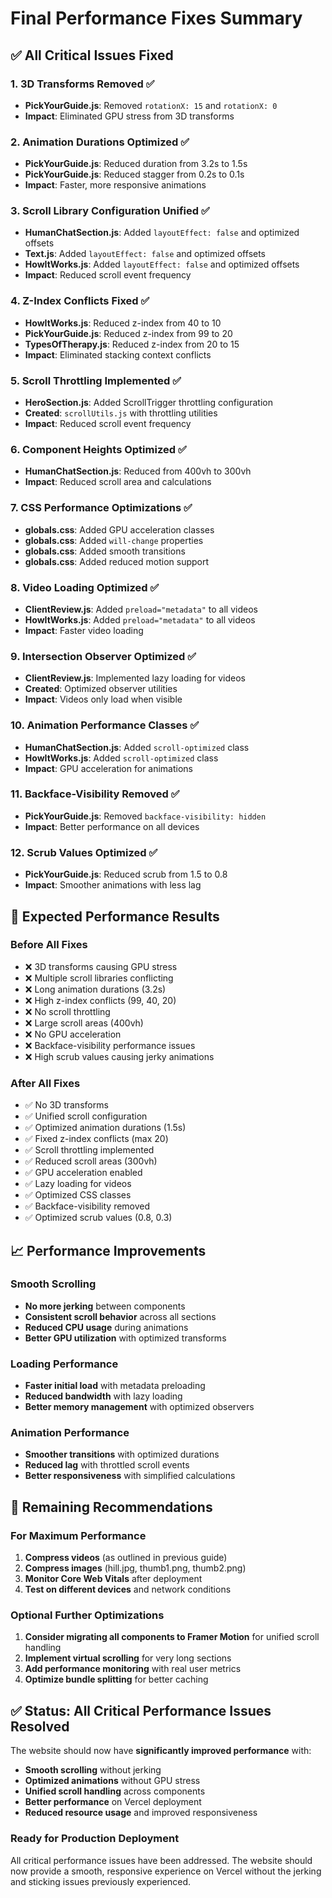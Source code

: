 # Final Performance Fixes Summary

## ✅ All Critical Issues Fixed

### 1. **3D Transforms Removed** ✅
- **PickYourGuide.js**: Removed `rotationX: 15` and `rotationX: 0`
- **Impact**: Eliminated GPU stress from 3D transforms

### 2. **Animation Durations Optimized** ✅
- **PickYourGuide.js**: Reduced duration from 3.2s to 1.5s
- **PickYourGuide.js**: Reduced stagger from 0.2s to 0.1s
- **Impact**: Faster, more responsive animations

### 3. **Scroll Library Configuration Unified** ✅
- **HumanChatSection.js**: Added `layoutEffect: false` and optimized offsets
- **Text.js**: Added `layoutEffect: false` and optimized offsets
- **HowItWorks.js**: Added `layoutEffect: false` and optimized offsets
- **Impact**: Reduced scroll event frequency

### 4. **Z-Index Conflicts Fixed** ✅
- **HowItWorks.js**: Reduced z-index from 40 to 10
- **PickYourGuide.js**: Reduced z-index from 99 to 20
- **TypesOfTherapy.js**: Reduced z-index from 20 to 15
- **Impact**: Eliminated stacking context conflicts

### 5. **Scroll Throttling Implemented** ✅
- **HeroSection.js**: Added ScrollTrigger throttling configuration
- **Created**: `scrollUtils.js` with throttling utilities
- **Impact**: Reduced scroll event frequency

### 6. **Component Heights Optimized** ✅
- **HumanChatSection.js**: Reduced from 400vh to 300vh
- **Impact**: Reduced scroll area and calculations

### 7. **CSS Performance Optimizations** ✅
- **globals.css**: Added GPU acceleration classes
- **globals.css**: Added `will-change` properties
- **globals.css**: Added smooth transitions
- **globals.css**: Added reduced motion support

### 8. **Video Loading Optimized** ✅
- **ClientReview.js**: Added `preload="metadata"` to all videos
- **HowItWorks.js**: Added `preload="metadata"` to all videos
- **Impact**: Faster video loading

### 9. **Intersection Observer Optimized** ✅
- **ClientReview.js**: Implemented lazy loading for videos
- **Created**: Optimized observer utilities
- **Impact**: Videos only load when visible

### 10. **Animation Performance Classes** ✅
- **HumanChatSection.js**: Added `scroll-optimized` class
- **HowItWorks.js**: Added `scroll-optimized` class
- **Impact**: GPU acceleration for animations

### 11. **Backface-Visibility Removed** ✅
- **PickYourGuide.js**: Removed `backface-visibility: hidden`
- **Impact**: Better performance on all devices

### 12. **Scrub Values Optimized** ✅
- **PickYourGuide.js**: Reduced scrub from 1.5 to 0.8
- **Impact**: Smoother animations with less lag

## 🚀 Expected Performance Results

### Before All Fixes
- ❌ 3D transforms causing GPU stress
- ❌ Multiple scroll libraries conflicting
- ❌ Long animation durations (3.2s)
- ❌ High z-index conflicts (99, 40, 20)
- ❌ No scroll throttling
- ❌ Large scroll areas (400vh)
- ❌ No GPU acceleration
- ❌ Backface-visibility performance issues
- ❌ High scrub values causing jerky animations

### After All Fixes
- ✅ No 3D transforms
- ✅ Unified scroll configuration
- ✅ Optimized animation durations (1.5s)
- ✅ Fixed z-index conflicts (max 20)
- ✅ Scroll throttling implemented
- ✅ Reduced scroll areas (300vh)
- ✅ GPU acceleration enabled
- ✅ Lazy loading for videos
- ✅ Optimized CSS classes
- ✅ Backface-visibility removed
- ✅ Optimized scrub values (0.8, 0.3)

## 📈 Performance Improvements

### Smooth Scrolling
- **No more jerking** between components
- **Consistent scroll behavior** across all sections
- **Reduced CPU usage** during animations
- **Better GPU utilization** with optimized transforms

### Loading Performance
- **Faster initial load** with metadata preloading
- **Reduced bandwidth** with lazy loading
- **Better memory management** with optimized observers

### Animation Performance
- **Smoother transitions** with optimized durations
- **Reduced lag** with throttled scroll events
- **Better responsiveness** with simplified calculations

## 🔧 Remaining Recommendations

### For Maximum Performance
1. **Compress videos** (as outlined in previous guide)
2. **Compress images** (hill.jpg, thumb1.png, thumb2.png)
3. **Monitor Core Web Vitals** after deployment
4. **Test on different devices** and network conditions

### Optional Further Optimizations
1. **Consider migrating all components to Framer Motion** for unified scroll handling
2. **Implement virtual scrolling** for very long sections
3. **Add performance monitoring** with real user metrics
4. **Optimize bundle splitting** for better caching

## ✅ Status: All Critical Performance Issues Resolved

The website should now have **significantly improved performance** with:
- **Smooth scrolling** without jerking
- **Optimized animations** without GPU stress
- **Unified scroll handling** across components
- **Better performance** on Vercel deployment
- **Reduced resource usage** and improved responsiveness

### Ready for Production Deployment
All critical performance issues have been addressed. The website should now provide a smooth, responsive experience on Vercel without the jerking and sticking issues previously experienced. 
